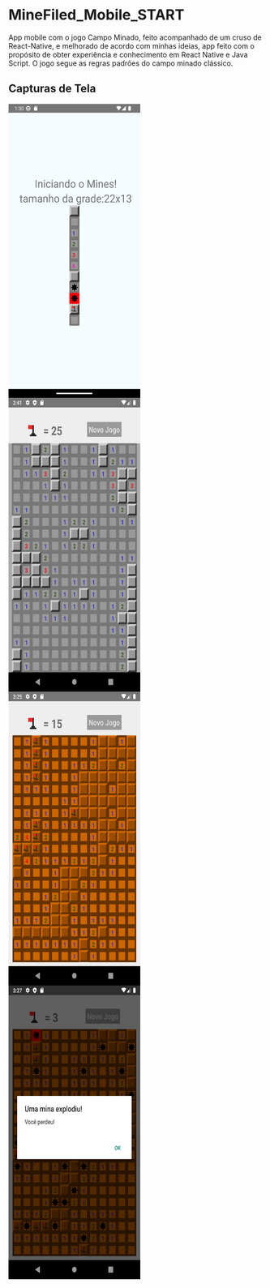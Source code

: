 # MineFiled_Mobile_START

App mobile com o jogo Campo Minado, feito acompanhado de um cruso de React-Native,  e melhorado de acordo com minhas ideias,
app feito com o propósito de obter experiência e conhecimento em React Native e Java Script. O jogo segue as regras padrões
do campo minado clássico.

## Capturas de Tela

<img src="screenshots/Screenshot_1690594229.png" alt="Teste 1" width="260" height="580" align="left">
<img src="screenshots/Screenshot_1690728105.png" alt="Teste 2" width="260" height="580" align="left">
<img src="screenshots/Screenshot_1690730723.png" alt="Teste 3" width="260" height="580" align="left">
<img src="screenshots/Screenshot_1690730830.png" alt="Teste 4" width="260" height="580" align="left">


